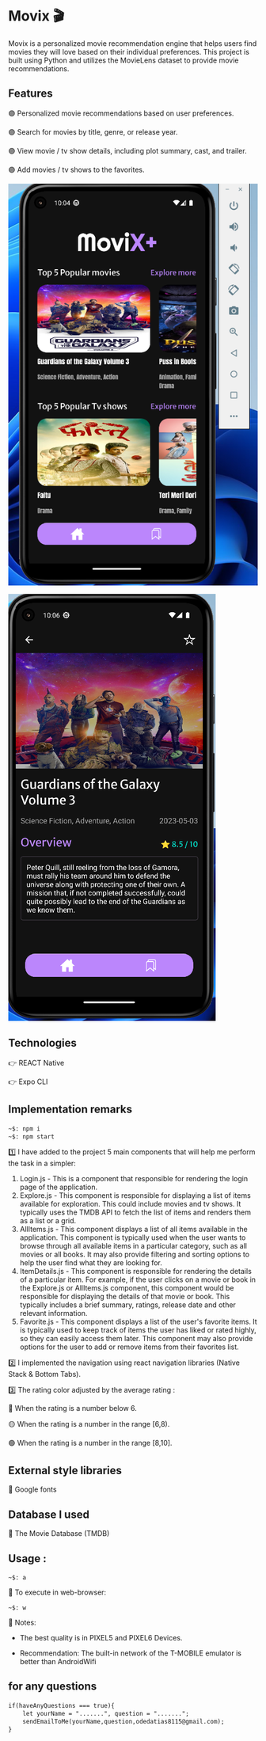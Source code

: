 # Movix  🎬

Movix is a personalized movie recommendation engine that helps users find movies they will love based on their individual preferences. This project is built using Python and utilizes the MovieLens dataset to provide movie recommendations.


## Features
🟣 Personalized movie recommendations based on user preferences.

🟣 Search for movies by title, genre, or release year.

🟣 View movie / tv show details, including plot summary, cast, and trailer.

🟣 Add movies / tv shows to the favorites.

![Movix1](Movix1.png)

![Movix2](Movix2.png)


## Technologies

👉 REACT Native

👉 Expo CLI

## Implementation remarks

```
~$: npm i
~$: npm start
```

1️⃣ I have added to the project 5 main components that will help me perform the task in a simpler:

1. Login.js - This is a component that responsible for rendering the login page of the application.
2. Explore.js - This component is responsible for displaying a list of items available for exploration. This could include movies and tv shows. It typically uses the TMDB API to fetch the list of items and renders them as a list or a grid.
3. AllItems.js - This component displays a list of all items available in the application. This component is typically used when the user wants to browse through all available items in a particular category, such as all movies or all books. It may also provide filtering and sorting options to help the user find what they are looking for.
4. ItemDetails.js - This component is responsible for rendering the details of a particular item. For example, if the user clicks on a movie or book in the Explore.js or AllItems.js component, this component would be responsible for displaying the details of that movie or book. This typically includes a brief summary, ratings, release date and other relevant information.
5. Favorite.js - This component displays a list of the user's favorite items. It is typically used to keep track of items the user has liked or rated highly, so they can easily access them later. This component may also provide options for the user to add or remove items from their favorites list.

2️⃣ I implemented the navigation using react navigation libraries (Native Stack & Bottom Tabs).

3️⃣ The rating color adjusted by the average rating : 

🔴 When the rating is a number below 6.

🟡 When the rating is a number in the range [6,8).

🟢 When the rating is a number in the range [8,10].

## External style libraries

🔹 Google fonts

## Database I used

🔹 The Movie Database (TMDB)

## Usage :

```
~$: a
```
🔹 To execute in web-browser:
```
~$: w
```
🔹 Notes:

- The best quality is in PIXEL5 and PIXEL6 Devices.

- Recommendation: The built-in network of the T-MOBILE emulator is better than AndroidWifi

## for any questions

```
if(haveAnyQuestions === true){
    let yourName = ".......", question = ".......";
    sendEmailToMe(yourName,question,odedatias8115@gmail.com);
}
```
